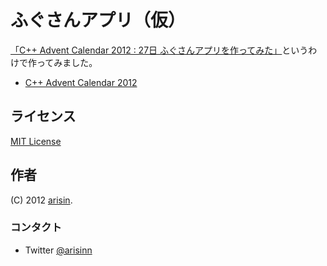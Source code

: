 # ふぐさんアプリ（仮）

[「C++ Advent Calendar 2012 : 27日 ふぐさんアプリを作ってみた」](http://arisinn.daiwa-hotcom.com/wordpress/?p=58)というわけで作ってみました。

- [C++ Advent Calendar 2012](http://partake.in/events/a02d7049-1473-4b69-b5ad-25ed416c5557)

## ライセンス

[MIT License](http://opensource.org/licenses/MIT)

## 作者

(C) 2012 [arisin](https://twitter.com/arisinn).

### コンタクト

* Twitter [@arisinn](https://twitter.com/arisinn)

